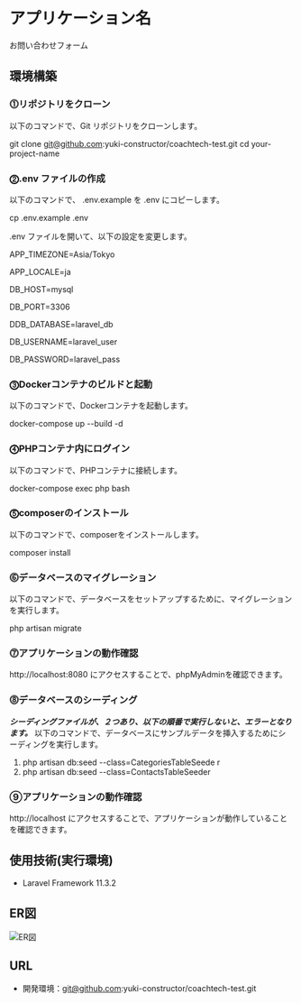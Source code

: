 # アプリケーション名
お問い合わせフォーム


## 環境構築

### ⓵リポジトリをクローン

以下のコマンドで、Git リポジトリをクローンします。

git clone git@github.com:yuki-constructor/coachtech-test.git cd your-project-name


### ⓶.env ファイルの作成

以下のコマンドで、 .env.example を .env にコピーします。

cp .env.example .env


.env ファイルを開いて、以下の設定を変更します。

APP_TIMEZONE=Asia/Tokyo


APP_LOCALE=ja


DB_HOST=mysql

DB_PORT=3306

DDB_DATABASE=laravel_db

DB_USERNAME=laravel_user

DB_PASSWORD=laravel_pass


### ⓷Dockerコンテナのビルドと起動

以下のコマンドで、Dockerコンテナを起動します。

docker-compose up --build -d


### ⓸PHPコンテナ内にログイン

以下のコマンドで、PHPコンテナに接続します。

docker-compose exec php bash


### ⓹composerのインストール

以下のコマンドで、composerをインストールします。

composer install


### ⓺データベースのマイグレーション

以下のコマンドで、データベースをセットアップするために、マイグレーションを実行します。

php artisan migrate


### ⓻アプリケーションの動作確認

 http://localhost:8080 にアクセスすることで、phpMyAdminを確認できます。


### ⓼データベースのシーディング

***シーディングファイルが、２つあり、以下の順番で実行しないと、エラーとなります。***
以下のコマンドで、データベースにサンプルデータを挿入するためにシーディングを実行します。

1. php artisan db:seed --class=CategoriesTableSeede
r
2. php artisan db:seed --class=ContactsTableSeeder


### ⑨アプリケーションの動作確認

 http://localhost にアクセスすることで、アプリケーションが動作していることを確認できます。


## 使用技術(実行環境)
- Laravel Framework 11.3.2

## ER図
![ER図](https://github.com/user-attachments/assets/f64c5674-6d4e-445c-aaad-93b042ec3cd8)

## URL
- 開発環境：git@github.com:yuki-constructor/coachtech-test.git







